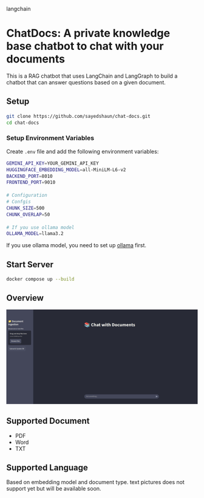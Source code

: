 langchain
# ChatDocs: A private knowledge base chatbot to chat with your documents

This is a RAG chatbot that uses LangChain and LangGraph to build a chatbot that can answer questions based on a given document.

## Setup

```bash
git clone https://github.com/sayedshaun/chat-docs.git
cd chat-docs
```
### Setup Environment Variables

Create `.env` file and add the following environment variables:
```bash
GEMINI_API_KEY=YOUR_GEMINI_API_KEY
HUGGINGFACE_EMBEDDING_MODEL=all-MiniLM-L6-v2
BACKEND_PORT=8010
FRONTEND_PORT=9010

# Configuration
# Confgis
CHUNK_SIZE=500
CHUNK_OVERLAP=50

# If you use ollama model
OLLAMA_MODEL=llama3.2
```

If you use ollama model, you need to set up [ollama](https://ollama.com/download) first.

## Start Server
```bash
docker compose up --build
```

## Overview

![alt text](docs/image.png)

## Supported Document
- PDF
- Word
- TXT


## Supported Language
Based on embedding model and document type. text pictures does not support yet but will be available soon.
